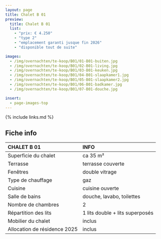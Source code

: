 ```yaml
---
layout: page
title: Chalet B 01
preview:
  title: Chalet B 01
  list:
    - "prix: € 4.250"
    - "type 2"
    - "emplacement garanti jusque fin 2026"
    - "disponible tout de suite"

images:
  - /img/overnachten/te-koop/B01/01-B01-buiten.jpg
  - /img/overnachten/te-koop/B01/02-B01-living.jpg
  - /img/overnachten/te-koop/B01/03-B01-keuken.jpg
  - /img/overnachten/te-koop/B01/04-B01-slaapkamer1.jpg
  - /img/overnachten/te-koop/B01/05-B01-slaapkamer2.jpg
  - /img/overnachten/te-koop/B01/06-B01-badkamer.jpg
  - /img/overnachten/te-koop/B01/07-B01-douche.jpg

insert:
  - page-images-top
---
```


{% include links.md %}

## Fiche info

| CHALET B 01                  | INFO                            |
| :--------------------------- | :------------------------------ |
| Superficie du chalet         | ca 35 m²                        |
| Terrasse                     | terrasse couverte               |
| Fenêtres                     | double vitrage                  |
| Type de chauffage            | gaz                             |
| Cuisine                      | cuisine ouverte                 |
| Salle de bains               | douche, lavabo, toilettes       |
| Nombre de chambres           | 2                               |
| Répartition des lits         | 1 lits double + lits superposés |
| Mobilier du chalet           | inclus                          |
| Allocation de résidence 2025 | inclus                          |

